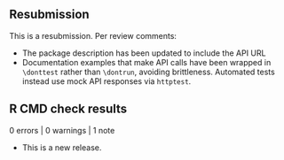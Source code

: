 ## Resubmission

This is a resubmission. Per review comments:

* The package description has been updated to include the API URL
* Documentation examples that make API calls have been wrapped in `\donttest` rather than `\dontrun`, avoiding brittleness. Automated tests instead use mock API responses via `httptest`.

## R CMD check results

0 errors | 0 warnings | 1 note

* This is a new release.

